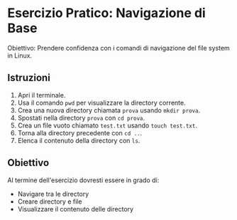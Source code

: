 # Esercizio Pratico: Navigazione di Base

Obiettivo: Prendere confidenza con i comandi di navigazione del file system in Linux.

## Istruzioni
1. Apri il terminale.
2. Usa il comando `pwd` per visualizzare la directory corrente.
3. Crea una nuova directory chiamata `prova` usando `mkdir prova`.
4. Spostati nella directory `prova` con `cd prova`.
5. Crea un file vuoto chiamato `test.txt` usando `touch test.txt`.
6. Torna alla directory precedente con `cd ..`.
7. Elenca il contenuto della directory con `ls`.

## Obiettivo
Al termine dell'esercizio dovresti essere in grado di:
- Navigare tra le directory
- Creare directory e file
- Visualizzare il contenuto delle directory